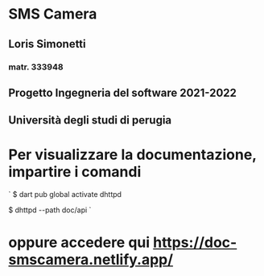 # SMS Camera
## Loris Simonetti
### matr. 333948
## Progetto Ingegneria del software 2021-2022
## Università degli studi di perugia

# Per visualizzare la documentazione, impartire i comandi 
 `
$ dart pub global activate dhttpd

$ dhttpd --path doc/api
 `
# oppure accedere qui https://doc-smscamera.netlify.app/
